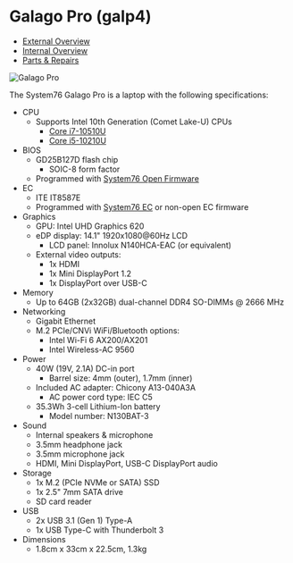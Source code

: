 # Galago Pro (galp4)

- [External Overview](./external-overview.md)
- [Internal Overview](./internal-overview.md)
- [Parts & Repairs](./repairs.md)

![Galago Pro](./img/galp4.png)

The System76 Galago Pro is a laptop with the following specifications:

- CPU
    - Supports Intel 10th Generation (Comet Lake-U) CPUs
        - [Core i7-10510U](https://ark.intel.com/content/www/us/en/ark/products/196449/intel-core-i7-10510u-processor-8m-cache-up-to-4-90-ghz.html)
        - [Core i5-10210U](https://ark.intel.com/content/www/us/en/ark/products/195436/intel-core-i5-10210u-processor-6m-cache-up-to-4-20-ghz.html)
- BIOS
    - GD25B127D flash chip
        - SOIC-8 form factor
    - Programmed with [System76 Open Firmware](https://github.com/system76/firmware-open)
- EC
    - ITE IT8587E
    - Programmed with [System76 EC](https://github.com/system76/ec) or non-open EC firmware
- Graphics
    - GPU: Intel UHD Graphics 620
    - eDP display: 14.1" 1920x1080@60Hz LCD
        - LCD panel: Innolux N140HCA-EAC (or equivalent)
    - External video outputs:
        - 1x HDMI
        - 1x Mini DisplayPort 1.2
        - 1x DisplayPort over USB-C
- Memory
    - Up to 64GB (2x32GB) dual-channel DDR4 SO-DIMMs @ 2666 MHz
- Networking
    - Gigabit Ethernet
    - M.2 PCIe/CNVi WiFi/Bluetooth options:
        - Intel Wi-Fi 6 AX200/AX201
        - Intel Wireless-AC 9560
- Power
    - 40W (19V, 2.1A) DC-in port
        - Barrel size: 4mm (outer), 1.7mm (inner)
    - Included AC adapter: Chicony A13-040A3A
        - AC power cord type: IEC C5
    - 35.3Wh 3-cell Lithium-Ion battery
        - Model number: N130BAT-3
- Sound
    - Internal speakers & microphone
    - 3.5mm headphone jack
    - 3.5mm microphone jack
    - HDMI, Mini DisplayPort, USB-C DisplayPort audio
- Storage
    - 1x M.2 (PCIe NVMe or SATA) SSD
    - 1x 2.5" 7mm SATA drive
    - SD card reader
- USB
    - 2x USB 3.1 (Gen 1) Type-A
    - 1x USB Type-C with Thunderbolt 3
- Dimensions
    - 1.8cm x 33cm x 22.5cm, 1.3kg
